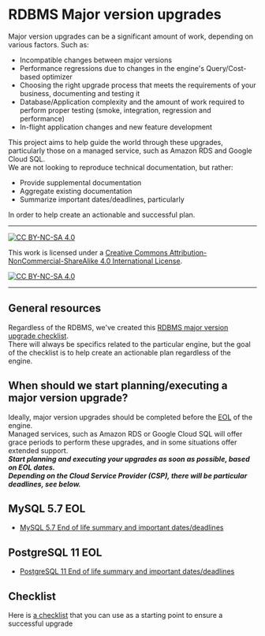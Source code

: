 # RDBMS Major version upgrades

Major version upgrades can be a significant amount of work, depending on various factors. Such as:
- Incompatible changes between major versions 
- Performance regressions due to changes in the engine's Query/Cost-based optimizer
- Choosing the right upgrade process that meets the requirements of your business, documenting and testing it
- Database/Application complexity and the amount of work required to perform proper testing (smoke, integration, regression and performance)
- In-flight application changes and new feature development

This project aims to help guide the world through these upgrades, particularly those on a managed service, such as Amazon RDS and Google Cloud SQL.    
We are not looking to reproduce technical documentation, but rather:
- Provide supplemental documentation 
- Aggregate existing documentation 
- Summarize important dates/deadlines, particularly  

In order to help create an actionable and successful plan.    

---
[![CC BY-NC-SA 4.0][cc-by-nc-sa-shield]][cc-by-nc-sa]

This work is licensed under a
[Creative Commons Attribution-NonCommercial-ShareAlike 4.0 International License][cc-by-nc-sa].

[![CC BY-NC-SA 4.0][cc-by-nc-sa-image]][cc-by-nc-sa]

[cc-by-nc-sa]: http://creativecommons.org/licenses/by-nc-sa/4.0/
[cc-by-nc-sa-image]: https://licensebuttons.net/l/by-nc-sa/4.0/88x31.png
[cc-by-nc-sa-shield]: https://img.shields.io/badge/License-CC%20BY--NC--SA%204.0-lightgrey.svg    

---

## General resources

Regardless of the RDBMS, we've created this [RDBMS major version upgrade checklist](docs/checklist.md).     
There will always be specifics related to the particular engine, but the goal of the checklist is to help create an actionable plan regardless of the engine.

## When should we start planning/executing a major version upgrade?

Ideally, major version upgrades should be completed before the [EOL](docs/glossary.md#end-of-life) of the engine.   
Managed services, such as Amazon RDS or Google Cloud SQL will offer grace periods to perform these upgrades, and in some situations offer extended support.   
***Start planning and executing your upgrades as soon as possible, based on EOL dates.***    
***Depending on the Cloud Service Provider (CSP), there will be particular deadlines, see below.***

## MySQL 5.7 EOL

- [MySQL 5.7 End of life summary and important dates/deadlines](docs/mysql/5.7_eol/README.md)

## PostgreSQL 11 EOL

- [PostgreSQL 11 End of life summary and important dates/deadlines](docs/postgresql/11_eol/README.md)

## Checklist

Here is [a checklist](docs/checklist.md) that you can use as a starting point to ensure a successful upgrade

